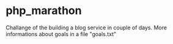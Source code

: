 # php_marathon
Challange of the building a blog service in couple of days. More informations about goals in a file "goals.txt"
